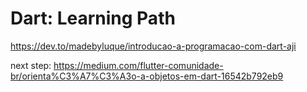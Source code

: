 # Dart: Learning Path

https://dev.to/madebyluque/introducao-a-programacao-com-dart-aji

next step: https://medium.com/flutter-comunidade-br/orienta%C3%A7%C3%A3o-a-objetos-em-dart-16542b792eb9